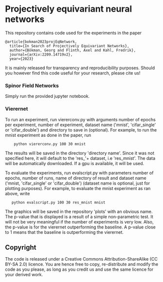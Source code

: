 # Projectively equivariant neural networks

This repository contains code used for the experiments in the paper 
```
@article{bokman2023projEqNetwork,
  title={In Search of Projectively Equivariant Networks},
  author={Bökman, Georg and Flinth, Axel and Kahl, Fredrik},
  journal={arXiv:2209.14719v2},
  year={2023}
```
It is mainly released for transparency and reproducibility purposes. Should you however find this code useful for your research, please cite us!

### Spinor Field Networks
Simply run the provided jupyter notebook.

### Vierernet
To run an experiment, run viererconv.py with arguments number of epochs per experiment, number of experiment, dataset name ('mnist', 'cifar_single' or 'cifar_double') and directory to save in (optional). For example, to run 
the mnist experiment as done in the paper, run

```
    python viererconv.py 100 30 mnist 
```
 
The results will be saved in the directory 'directory name'. Since it was not specified here, it will default to the 'res_'+ dataset, i.e 'res_mnist'. The data will be automatically downloaded. If a gpu is available, it will be used.

To evaluate the experiments, run evalscript.py with parameters number of epochs, number of runs, name of directory of result and dataset name ('mnist, 'cifar_single' or 'cifar_double')
(dataset name is optional, just for plotting purposes). For example, to evaluate the mnist experiment as ran above, write

```
   python evalscript.py 100 30 res_mnist mnist
```
The graphics will be saved in the repository 'plots' with an obvious name. The p-value that is displayed is a result of a simple non-parametric test. It will not be very meaningful if the number of 
experiments is very low. Also, the p-value is for the vierernet outperforming the baseline. A p-value close to 1 means that the baseline is outperforming the vierernet.

## Copyright

The code is released under a Creative Commons Attribution-ShareAlike (CC BY-SA 2.0) licence. You are hence free to copy, re-distribute and modify the code as you please, as long as you credit us and use the same licence for your derived work.
